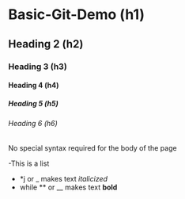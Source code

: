 # Basic-Git-Demo (h1)
## Heading 2 (h2)
### Heading 3 (h3)
#### Heading 4 (h4)
##### Heading 5 (h5)
###### Heading 6 (h6)

No special syntax required for the body of the page

-This is a list
- *j or _ makes text _italicized_
- while ** or __ makes text __bold__
